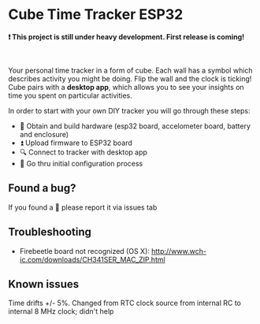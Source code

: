 # Cube Time Tracker ESP32

**:exclamation: This project is still under heavy development. First release is coming!**
</br>

</br>

Your personal time tracker in a form of cube. Each wall has a symbol which describes activity you might be doing. Flip the wall and the clock is ticking! Cube pairs with a **desktop app**, which allows you to see your insights on time you spent on particular activities. 
</br>

In order to start with your own DIY tracker you will go through these steps:
- :hammer: Obtain and build hardware (esp32 board, accelometer board, battery and enclosure)
- :arrow_double_up: Upload firmware to ESP32 board
- :mag: Connect to tracker with desktop app
- :rocket: Go thru initial configuration process

## Found a bug?
If you found a :bug: please report it via issues tab

## Troubleshooting
- Firebeetle board not recognized (OS X): http://www.wch-ic.com/downloads/CH341SER_MAC_ZIP.html

## Known issues
Time drifts +/- 5%. Changed from RTC clock source from internal RC to internal 8 MHz clock; didn't help

